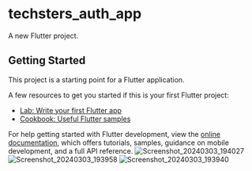 # techsters_auth_app

A new Flutter project.

## Getting Started

This project is a starting point for a Flutter application.

A few resources to get you started if this is your first Flutter project:

- [Lab: Write your first Flutter app](https://docs.flutter.dev/get-started/codelab)
- [Cookbook: Useful Flutter samples](https://docs.flutter.dev/cookbook)

For help getting started with Flutter development, view the
[online documentation](https://docs.flutter.dev/), which offers tutorials,
samples, guidance on mobile development, and a full API reference.
![Screenshot_20240303_194027](https://github.com/ndush/techsters_auth_app/assets/13904670/86d163e5-7015-48dd-a966-39ada72c84de)
![Screenshot_20240303_193958](https://github.com/ndush/techsters_auth_app/assets/13904670/a7a6d684-a51c-4188-91c7-efc9f1fa6718)
![Screenshot_20240303_193940](https://github.com/ndush/techsters_auth_app/assets/13904670/ecc9715b-8aaa-443c-8a94-9b2f2286a29c)
